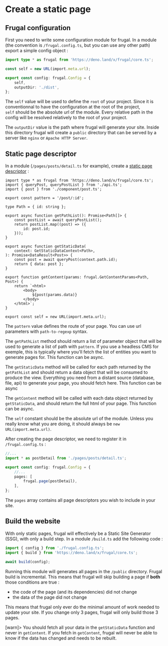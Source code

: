# Create a static page

## Frugal configuration

First you need to write some configuration module for frugal. In a module (the convention is `/frugal.config.ts`, but you can use any other path) export a simple config object :

```ts
import type * as frugal from 'https://deno.land/x/frugal/core.ts';

const self = new URL(import.meta.url);

export const config: frugal.Config = {
    self,
    outputDir: './dist',
};
```

The `self` value will be used to define the `root` of your project. Since it is conventionnal to have the configuration at the root of the project, `self` should be the absolute url of the module. Every relative path in the config will be resolved relatively to the root of your project.

The `outputDir` value is the path where frugal will generate your site. Inside this directory frugal will create a `public` directory that can be served by a server like `nginx` or `Apache HTTP Server`.

## Static page descriptor

In a module (`/pages/posts/detail.ts` for example), create a [static page descriptor](/docs/api/01-page-descriptor) :

```tsx
import type * as frugal from 'https://deno.land/x/frugal/core.ts';
import { queryPost, queryPostList } from './api.ts';
import { post } from './component/post.ts';

export const pattern = '/post/:id';

type Path = { id: string };

export async function getPathList(): Promise<Path[]> {
    const postList = await queryPostList();
    return postList.map((post) => ({
        id: post.id;
    }));
}

export async function getStaticData(
    context: GetStaticDataContext<Path>,
): Promise<DataResult<Post>> {
    const post = await queryPost(context.path.id);
    return { data: post };
}

export function getContent(params: frugal.GetContentParams<Path, Post>) {
    return `<html>
        <body>
            ${post(params.data)}
        </body>
    </html>`;
}

export const self = new URL(import.meta.url);
```

The `pattern` value defines the route of your page. You can use url parameters with `path-to-regexp` syntax.

The `getPathList` method should return a list of parameter object that will be used to generate a list of path with `pattern`. If you use a headless CMS for exemple, this is typically where you'll fetch the list of entities you want to generate pages for. This function can be async.

The `getStaticData` method will be called for each path returned by the `getPathList` and should return a data object that will be consumed to produce the view. Everything you need from a distant source (database, file, api) to generate your page, you should fetch here. This function can be async

The `getContent` method will be called with each data object returned by `getStaticData`, and should return the full html of your page. This function can be async.

The `self` constant should be the absolute url of the module. Unless you really know what you are doing, it should always be `new URL(import.meta.url)`.

After creating the page descriptor, we need to register it in `/frugal.config.ts` :

```ts
//...
import * as postDetail from './pages/posts/detail.ts';

export const config: frugal.Config = {
    //...
    pages: [
        frugal.page(postDetail),
    ],
};
```

The `pages` array contains all page descriptors you wish to include in your site.

## Build the website

With only static pages, frugal will effectively be a Static Site Generator (SSG), with only a build step. In a module `/build.ts` add the following code :

```ts
import { config } from './frugal.config.ts';
import { build } from 'https://deno.land/x/frugal/core.ts';

await build(config);
```

Running this module will generates all pages in the `/public` directory. Frugal build is incremental. This means that frugal will skip building a page if **both** those conditions are true :

- the code of the page (and its dependencies) did not change
- the data of the page did not change

This means that frugal only ever do the minimal amount of work needed to update your site. If you change only 3 pages, frugal will only build those 3 pages.

[warn]> You should fetch all your data in the `getStaticData` function and never in `getContent`. If you fetch in `getContent`, frugal will never be able to know if the data has changed and needs to be rebuilt.
